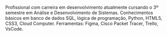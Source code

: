 Profissional com carreira em desenvolvimento atualmente cursando o 3º semestre em Análise 
e Desenvolvimento de Sistemas.
Conhecimentos básicos em banco de dados SQL, lógica de programação, 
Python, HTML5, CSS3, Cloud Computer.
Ferramentas: Figma, Cisco Packet Tracer, Trello, VsCode.
